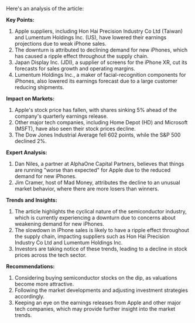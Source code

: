 Here's an analysis of the article:

**Key Points:**

1. Apple suppliers, including Hon Hai Precision Industry Co Ltd (Taiwan) and Lumentum Holdings Inc. (US), have lowered their earnings projections due to weak iPhone sales.
2. The downturn is attributed to declining demand for new iPhones, which has caused a ripple effect throughout the supply chain.
3. Japan Display Inc. (JDI), a supplier of screens for the iPhone XR, cut its forecasts for sales growth and operating margins.
4. Lumentum Holdings Inc., a maker of facial-recognition components for iPhones, also lowered its earnings forecast due to a large customer reducing shipments.

**Impact on Markets:**

1. Apple's stock price has fallen, with shares sinking 5% ahead of the company's quarterly earnings release.
2. Other major tech companies, including Home Depot (HD) and Microsoft (MSFT), have also seen their stock prices decline.
3. The Dow Jones Industrial Average fell 602 points, while the S&P 500 declined 2%.

**Expert Analysis:**

1. Dan Niles, a partner at AlphaOne Capital Partners, believes that things are running "worse than expected" for Apple due to the reduced demand for new iPhones.
2. Jim Cramer, host of Mad Money, attributes the decline to an unusual market behavior, where there are more losers than winners.

**Trends and Insights:**

1. The article highlights the cyclical nature of the semiconductor industry, which is currently experiencing a downturn due to concerns about weakening demand for new iPhones.
2. The slowdown in iPhone sales is likely to have a ripple effect throughout the supply chain, impacting suppliers such as Hon Hai Precision Industry Co Ltd and Lumentum Holdings Inc.
3. Investors are taking notice of these trends, leading to a decline in stock prices across the tech sector.

**Recommendations:**

1. Considering buying semiconductor stocks on the dip, as valuations become more attractive.
2. Following the market developments and adjusting investment strategies accordingly.
3. Keeping an eye on the earnings releases from Apple and other major tech companies, which may provide further insight into the market trends.